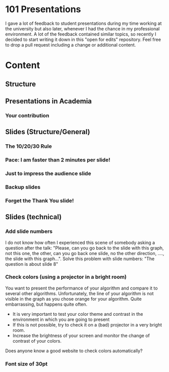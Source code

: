 # 101 Presentations

I gave a lot of feedback to student presentations during my time working at the university but also later, whenever I had the chance in my professional environment. A lot of the feedback contained similar topics, so recently I decided to start writing it down in this "open for edits" repository. Feel free to drop a pull request including a change or additional content.

# Content

## Structure

## Presentations in Academia

### Your contribution

## Slides (Structure/General)

### The 10/20/30 Rule

### Pace: I am faster than 2 minutes per slide!

### Just to impress the audience slide

### Backup slides

### Forget the Thank You slide!

## Slides (technical)

### Add slide numbers 

I do not know how often I experienced this scene of somebody asking a question after the talk: "Please, can you go back to the slide with this graph, not this one, the other, can you go back one slide, no the other direction, ...., the slide with this graph...". Solve this problem with slide numbers: "The question is about slide 8"

### Check colors (using a projector in a bright room)

You want to present the performance of your algorithm and compare it to several other algorithms. Unfortunately, the line of your algorithm is not visible in the graph as you chose orange for your algorithm. Quite embarrassing, but happens quite often.
- It is very important to test your color theme and contrast in the environment in which you are going to present
- If this is not possible, try to check it on a (bad) projector in a very bright room.
- Increase the brightness of your screen and monitor the change of contrast of your colors.

Does anyone know a good website to check colors automatically? 

### Font size of 30pt

